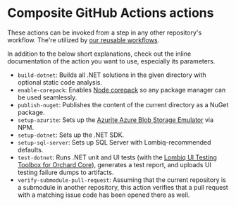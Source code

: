 ﻿# Composite GitHub Actions actions



These actions can be invoked from a step in any other repository's workflow. The're utilized by [our reusable workflows](Workflows.md).

In addition to the below short explanations, check out the inline documentation of the action you want to use, especially its parameters.

- `build-dotnet`: Builds all .NET solutions in the given directory with optional static code analysis.
- `enable-corepack`: Enables [Node corepack](https://nodejs.org/docs/latest-v16.x/api/corepack.html) so any package manager can be used seamlessly.
- `publish-nuget`: Publishes the content of the current directory as a NuGet package.
- `setup-azurite`: Sets up the [Azurite Azure Blob Storage Emulator](https://docs.microsoft.com/en-us/azure/storage/common/storage-use-azurite) via NPM.
- `setup-dotnet`: Sets up the .NET SDK.
- `setup-sql-server`: Sets up SQL Server with Lombiq-recommended defaults.
- `test-dotnet`: Runs .NET unit and UI tests (with the [Lombiq UI Testing Toolbox for Orchard Core](https://github.com/Lombiq/UI-Testing-Toolbox)), generates a test report, and uploads UI testing failure dumps to artifacts.
- `verify-submodule-pull-request`: Assuming that the current repository is a submodule in another repository, this action verifies that a pull request with a matching issue code has been opened there as well.